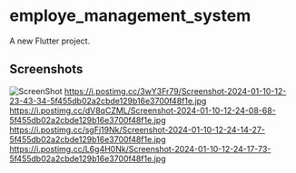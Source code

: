# employe_management_system

A new Flutter project.

## Screenshots


![ScreenShot](https://i.postimg.cc/3wY3Fr79/Screenshot-2024-01-10-12-23-43-34-5f455db02a2cbde129b16e3700f48f1e.jpg)
https://i.postimg.cc/3wY3Fr79/Screenshot-2024-01-10-12-23-43-34-5f455db02a2cbde129b16e3700f48f1e.jpg https://i.postimg.cc/dV8qCZML/Screenshot-2024-01-10-12-24-08-68-5f455db02a2cbde129b16e3700f48f1e.jpg
https://i.postimg.cc/sgFj19Nk/Screenshot-2024-01-10-12-24-14-27-5f455db02a2cbde129b16e3700f48f1e.jpg https://i.postimg.cc/L6g4H0Nk/Screenshot-2024-01-10-12-24-17-73-5f455db02a2cbde129b16e3700f48f1e.jpg





